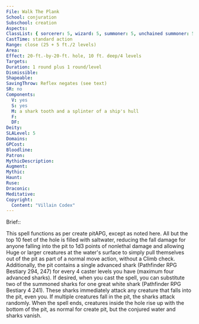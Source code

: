 ```yaml
---
File: Walk The Plank
School: conjuration
Subschool: creation
Aspects: 
ClassList: { sorcerer: 5, wizard: 5, summoner: 5, unchained summoner: 5 }
CastTime: standard action
Range: close (25 + 5 ft./2 levels)
Area: 
Effect: 20-ft.-by-20-ft. hole, 10 ft. deep/4 levels
Targets: 
Duration: 1 round plus 1 round/level
Dismissible: 
Shapeable: 
SavingThrow: Reflex negates (see text)
SR: no
Components:
  V: yes
  S: yes
  M: a shark tooth and a splinter of a ship's hull
  F: 
  DF: 
Deity: 
SLALevel: 5
Domains: 
GPCost: 
Bloodline: 
Patron: 
MythicDescription: 
Augment: 
Mythic: 
Haunt: 
Ruse: 
Draconic: 
Meditative: 
Copyright:
  Content: "Villain Codex"
---
```

Brief:: 

This spell functions as per create pitAPG, except as noted here. All but the top 10 feet of the hole is filled with saltwater, reducing the fall damage for anyone falling into the pit to 1d3 points of nonlethal damage and allowing Huge or larger creatures at the water's surface to simply pull themselves out of the pit as part of a normal move action, without a Climb check. Additionally, the pit contains a single advanced shark (Pathfinder RPG Bestiary 294, 247) for every 4 caster levels you have (maximum four advanced sharks). If desired, when you cast the spell, you can substitute two of the summoned sharks for one great white shark (Pathfinder RPG Bestiary 4 241). These sharks immediately attack any creature that falls into the pit, even you. If multiple creatures fall in the pit, the sharks attack randomly. When the spell ends, creatures inside the hole rise up with the bottom of the pit, as normal for create pit, but the conjured water and sharks vanish.

